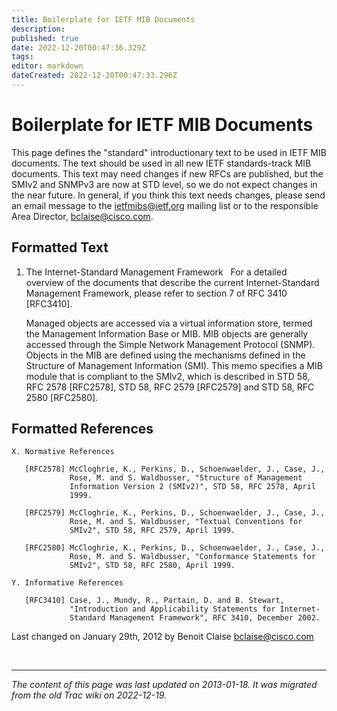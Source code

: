 ```yaml
---
title: Boilerplate for IETF MIB Documents
description: 
published: true
date: 2022-12-20T00:47:36.329Z
tags: 
editor: markdown
dateCreated: 2022-12-20T00:47:33.296Z
---
```


# Boilerplate for IETF MIB Documents

This page defines the "standard" introductionary text to be used in IETF MIB documents. The text should be used in all new IETF standards-track MIB documents.  This text may need changes if new RFCs are published, but the SMIv2 and SNMPv3 are now at STD level, so we do not expect changes in the near future. In general, if you think this text needs changes, please send an email message to the ietfmibs@ietf.org mailing list or to the responsible Area Director, bclaise@cisco.com. 


## Formatted Text 

1. The Internet-Standard Management Framework
&nbsp;
   For a detailed overview of the documents that describe the current
   Internet-Standard Management Framework, please refer to section 7 of
   RFC 3410 [RFC3410].
&nbsp;

   Managed objects are accessed via a virtual information store, termed
   the Management Information Base or MIB.  MIB objects are generally
   accessed through the Simple Network Management Protocol (SNMP).
   Objects in the MIB are defined using the mechanisms defined in the
   Structure of Management Information (SMI).  This memo specifies a MIB
   module that is compliant to the SMIv2, which is described in STD 58,
   RFC 2578 [RFC2578], STD 58, RFC 2579 [RFC2579] and STD 58, RFC 2580
   [RFC2580].

## Formatted References 

```
X. Normative References

   [RFC2578] McCloghrie, K., Perkins, D., Schoenwaelder, J., Case, J.,
             Rose, M. and S. Waldbusser, "Structure of Management
             Information Version 2 (SMIv2)", STD 58, RFC 2578, April
             1999.

   [RFC2579] McCloghrie, K., Perkins, D., Schoenwaelder, J., Case, J.,
             Rose, M. and S. Waldbusser, "Textual Conventions for
             SMIv2", STD 58, RFC 2579, April 1999.

   [RFC2580] McCloghrie, K., Perkins, D., Schoenwaelder, J., Case, J.,
             Rose, M. and S. Waldbusser, "Conformance Statements for
             SMIv2", STD 58, RFC 2580, April 1999.

Y. Informative References

   [RFC3410] Case, J., Mundy, R., Partain, D. and B. Stewart,
             "Introduction and Applicability Statements for Internet-
             Standard Management Framework", RFC 3410, December 2002.
```

Last changed on January 29th, 2012 by Benoit Claise bclaise@cisco.com


&nbsp;
&nbsp;
&nbsp;

---

*The content of this page was last updated on 2013-01-18. It was migrated from the old Trac wiki on 2022-12-19.*